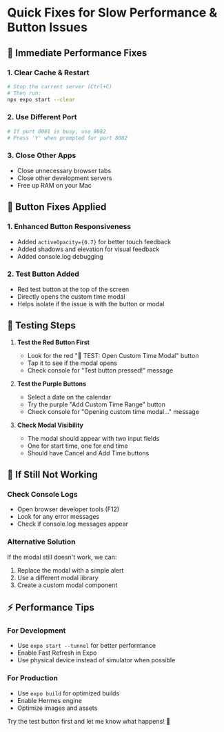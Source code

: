 # Quick Fixes for Slow Performance & Button Issues

## 🚀 **Immediate Performance Fixes**

### 1. **Clear Cache & Restart**
```bash
# Stop the current server (Ctrl+C)
# Then run:
npx expo start --clear
```

### 2. **Use Different Port**
```bash
# If port 8081 is busy, use 8082
# Press 'Y' when prompted for port 8082
```

### 3. **Close Other Apps**
- Close unnecessary browser tabs
- Close other development servers
- Free up RAM on your Mac

## 🔧 **Button Fixes Applied**

### 1. **Enhanced Button Responsiveness**
- Added `activeOpacity={0.7}` for better touch feedback
- Added shadows and elevation for visual feedback
- Added console.log debugging

### 2. **Test Button Added**
- Red test button at the top of the screen
- Directly opens the custom time modal
- Helps isolate if the issue is with the button or modal

## 📱 **Testing Steps**

1. **Test the Red Button First**
   - Look for the red "🧪 TEST: Open Custom Time Modal" button
   - Tap it to see if the modal opens
   - Check console for "Test button pressed!" message

2. **Test the Purple Buttons**
   - Select a date on the calendar
   - Try the purple "Add Custom Time Range" button
   - Check console for "Opening custom time modal..." message

3. **Check Modal Visibility**
   - The modal should appear with two input fields
   - One for start time, one for end time
   - Should have Cancel and Add Time buttons

## 🎯 **If Still Not Working**

### Check Console Logs
- Open browser developer tools (F12)
- Look for any error messages
- Check if console.log messages appear

### Alternative Solution
If the modal still doesn't work, we can:
1. Replace the modal with a simple alert
2. Use a different modal library
3. Create a custom modal component

## ⚡ **Performance Tips**

### For Development
- Use `expo start --tunnel` for better performance
- Enable Fast Refresh in Expo
- Use physical device instead of simulator when possible

### For Production
- Use `expo build` for optimized builds
- Enable Hermes engine
- Optimize images and assets

Try the test button first and let me know what happens! 🐾 